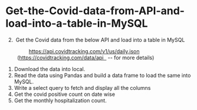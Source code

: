 # Get-the-Covid-data-from-API-and-load-into-a-table-in-MySQL
2.  Get the Covid data from the below API and load into a table in MySQL

                https://api.covidtracking.com/v1/us/daily.json
        (https://covidtracking.com/data/api   -- for more details)
          
1. Download the data into local.
2. Read the data using Pandas and build a data frame to load the same into MySQL.
3. Write a select query to fetch and display all the columns
4. Get the covid positive count on date wise
5. Get the monthly hospitalization count.
